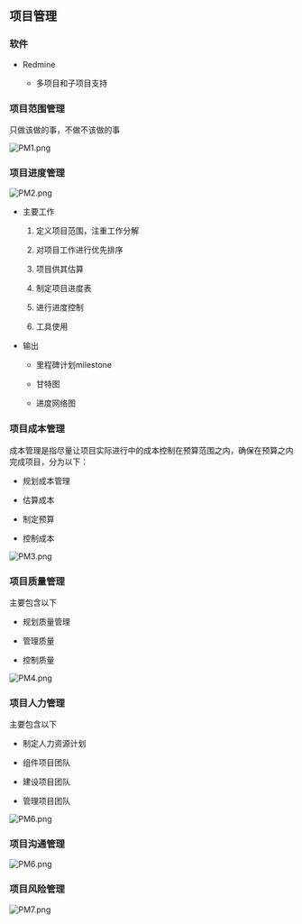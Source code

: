 ## 项目管理

### 软件

* Redmine

    * 多项目和子项目支持
    
### 项目范围管理

只做该做的事，不做不该做的事

![PM1.png](images/PM1.png)

### 项目进度管理

![PM2.png](images/PM2.png)

* 主要工作

    1. 定义项目范围，注重工作分解
    
    2. 对项目工作进行优先排序
    
    3. 项目供其估算
    
    4. 制定项目进度表
    
    5. 进行进度控制
    
    6. 工具使用

* 输出

    * 里程碑计划milestone
    
    * 甘特图
    
    * 进度网络图

### 项目成本管理

成本管理是指尽量让项目实际进行中的成本控制在预算范围之内，确保在预算之内完成项目，分为以下：

* 规划成本管理
  
* 估算成本
  
* 制定预算
  
* 控制成本

![PM3.png](images/PM3.png)

### 项目质量管理

主要包含以下

* 规划质量管理

* 管理质量

* 控制质量

![PM4.png](images/PM4.png)

### 项目人力管理

主要包含以下

* 制定人力资源计划

* 组件项目团队

* 建设项目团队

* 管理项目团队

![PM6.png](images/PM5.png)

### 项目沟通管理

![PM6.png](images/PM6.png)

### 项目风险管理

![PM7.png](images/PM7.png)